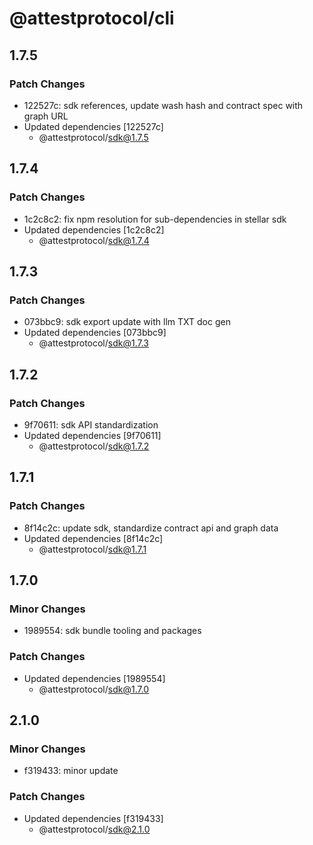# @attestprotocol/cli

## 1.7.5

### Patch Changes

- 122527c: sdk references, update wash hash and contract spec with graph URL
- Updated dependencies [122527c]
  - @attestprotocol/sdk@1.7.5

## 1.7.4

### Patch Changes

- 1c2c8c2: fix npm resolution for sub-dependencies in stellar sdk
- Updated dependencies [1c2c8c2]
  - @attestprotocol/sdk@1.7.4

## 1.7.3

### Patch Changes

- 073bbc9: sdk export update with llm TXT doc gen
- Updated dependencies [073bbc9]
  - @attestprotocol/sdk@1.7.3

## 1.7.2

### Patch Changes

- 9f70611: sdk API standardization
- Updated dependencies [9f70611]
  - @attestprotocol/sdk@1.7.2

## 1.7.1

### Patch Changes

- 8f14c2c: update sdk, standardize contract api and graph data
- Updated dependencies [8f14c2c]
  - @attestprotocol/sdk@1.7.1

## 1.7.0

### Minor Changes

- 1989554: sdk bundle tooling and packages

### Patch Changes

- Updated dependencies [1989554]
  - @attestprotocol/sdk@1.7.0

## 2.1.0

### Minor Changes

- f319433: minor update

### Patch Changes

- Updated dependencies [f319433]
  - @attestprotocol/sdk@2.1.0
